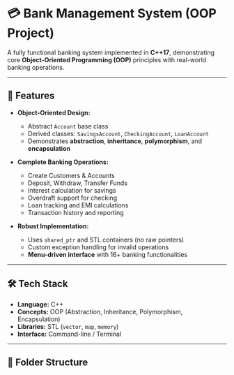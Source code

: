 # 💳 Bank Management System (OOP Project)

A fully functional banking system implemented in **C++17**, demonstrating core **Object-Oriented Programming (OOP)** principles with real-world banking operations.

---

## 🚀 Features

- **Object-Oriented Design:**
  - Abstract `Account` base class
  - Derived classes: `SavingsAccount`, `CheckingAccount`, `LoanAccount`
  - Demonstrates **abstraction**, **inheritance**, **polymorphism**, and **encapsulation**

- **Complete Banking Operations:**
  - Create Customers & Accounts
  - Deposit, Withdraw, Transfer Funds
  - Interest calculation for savings
  - Overdraft support for checking
  - Loan tracking and EMI calculations
  - Transaction history and reporting

- **Robust Implementation:**

  - Uses `shared_ptr` and STL containers (no raw pointers)
  - Custom exception handling for invalid operations
  - **Menu-driven interface** with 16+ banking functionalities

---

## 🛠️ Tech Stack

- **Language:** C++  
- **Concepts:** OOP (Abstraction, Inheritance, Polymorphism, Encapsulation)  
- **Libraries:** STL (`vector`, `map`, `memory`)  
- **Interface:** Command-line / Terminal

---

## 📁 Folder Structure

